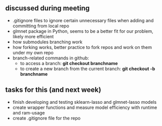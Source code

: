 ## discussed during meeting
- .gitignore files to ignore certain unnecessary files when adding and committing from local repo
- glmnet package in Python, seems to be a better fit for our problem, likely more efficient
- how submodules branching work
- how forking works, better practice to fork repos and work on them under my own repo
- branch-related commands in github:
  - to access a branch: **git checkout branchname**
  - to create a new branch from the current branch: **git checkout -b branchname**




## tasks for this (and next week)
- finish developing and testing sklearn-lasso and glmnet-lasso models
- create wrapper functions and measure model efficiency with runtime and ram-usage
- create .gitignore file for the repo 
